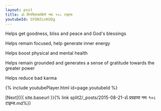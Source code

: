 ```yaml
---
layout: post
title: ॐ विनयितासाक्षिणे नमः १०८ टाइम्स
youtubeId: SFON3inKUDg
---
```

 
 
Helps get goodness, bliss and peace and God's blessings
 
Helps remain focused, help generate inner energy 
 
Helps boost physical and mental health 
 
Helps remain grounded and generates a sense of gratitude towards the greater power 
 
Helps reduce bad karma
 
 
 
 


{% include youtubePlayer.html id=page.youtubeId %}
 
[Next]({{ site.baseurl }}{% link  split2/_posts/2015-08-21-ॐ प्रग्रहाया नमः १०८ टाइम्स.md%})
 
